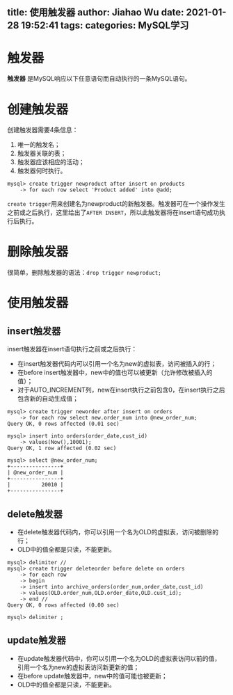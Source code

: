 title: 使用触发器
author: Jiahao Wu
date: 2021-01-28 19:52:41
tags:
categories: MySQL学习
---

# 触发器

**触发器** 是MySQL响应以下任意语句而自动执行的一条MySQL语句。

# 创建触发器

创建触发器需要4条信息：  
1. 唯一的触发名；  
2. 触发器关联的表；  
3. 触发器应该相应的活动；  
4. 触发器何时执行。  

```MySQL
mysql> create trigger newproduct after insert on products 
    -> for each row select 'Product added' into @add;
```

``create trigger``用来创建名为newproduct的新触发器。触发器可在一个操作发生之前或之后执行，这里给出了``AFTER INSERT``，所以此触发器将在insert语句成功执行后执行。

# 删除触发器

很简单，删除触发器的语法：``drop trigger newproduct;``

# 使用触发器

## insert触发器

insert触发器在insert语句执行之前或之后执行：  
- 在insert触发器代码内可以引用一个名为new的虚拟表，访问被插入的行；  
- 在before insert触发器中，new中的值也可以被更新（允许修改被插入的值）；  
- 对于AUTO_INCREMENT列，new在insert执行之前包含0，在insert执行之后包含新的自动生成值； 

```MySQL
mysql> create trigger neworder after insert on orders
    -> for each row select new.order_num into @new_order_num;
Query OK, 0 rows affected (0.01 sec)

mysql> insert into orders(order_date,cust_id)
    -> values(Now(),10001);
Query OK, 1 row affected (0.02 sec)

mysql> select @new_order_num;
+----------------+
| @new_order_num |
+----------------+
|          20010 |
+----------------+
```

## delete触发器

- 在delete触发器代码内，你可以引用一个名为OLD的虚拟表，访问被删除的行；  
- OLD中的值全都是只读，不能更新。  

```MySQL
mysql> delimiter //
mysql> create trigger deleteorder before delete on orders
    -> for each row
    -> begin
    -> insert into archive_orders(order_num,order_date,cust_id)
    -> values(OLD.order_num,OLD.order_date,OLD.cust_id);
    -> end //
Query OK, 0 rows affected (0.00 sec)

mysql> delimiter ;
```

## update触发器

- 在update触发器代码中，你可以引用一个名为OLD的虚拟表访问以前的值，引用一个名为new的虚拟表访问新更新的值；  
- 在before update触发器中，new中的值可能也被更新；  
- OLD中的值全都是只读，不能更新。  

